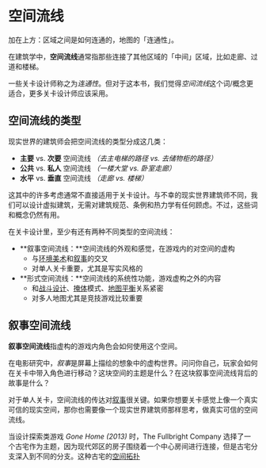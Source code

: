 # 空间流线

加在上方：区域之间是如何连通的，地图的「连通性」。

在建筑学中，**空间流线**通常指那些连接了其他区域的「中间」区域，比如走廊、过道和楼梯。

一些关卡设计师称之为*连通性*。但对于这本书，我们觉得*空间流线*这个词/概念更适合，更多关卡设计师应该采用。

## 空间流线的类型

现实世界的建筑师会把空间流线的类型分成这几类：

- **主要** vs. **次要** 空间流线 *（去主电梯的路径 vs. 去储物柜的路径）*
- **公共** vs. **私人** 空间流线 *（一楼大堂 vs. 卧室走廊）*
- **水平** vs. **垂直** 空间流线 *（走廊 vs. 楼梯）*

这其中的许多考虑通常不直接适用于关卡设计。与不幸的现实世界建筑师不同，我们可以设计虚拟建筑，无需对建筑规范、条例和热力学有任何顾虑。不过，这些词和概念仍然有用。

在关卡设计里，至少有还有两种不同类型的空间流线：

- **叙事空间流线：**空间流线的外观和感觉，在游戏内的对空间的虚构
  - 与[环境美术]()和[叙事]()的交叉
  - 对单人关卡重要，尤其是写实风格的
- **形式空间流线：**空间流线的系统性功能，游戏虚构之外的内容
  - 和[战斗设计]()、[掩体]()模式、[地图平衡]()关系紧密
  - 对多人地图尤其是竞技游戏比较重要

## 叙事空间流线

**叙事空间流线**指虚构的游戏内角色会如何使用这个空间。

在电影研究中，*叙事*是屏幕上描绘的想象中的虚构世界。问问你自己，玩家会如何在关卡中带入角色进行移动？这块空间的主题是什么？在这块叙事空间流线背后的故事是什么？

对于单人关卡，空间流线的传达对[叙事]()很关键。如果你想要关卡感觉上像一个真实可信的现实空间，那你也需要像一个现实世界建筑师那样思考，做真实可信的空间流线。

当设计探索类游戏 *Gone Home (2013)* 时，The Fullbright Company 选择了一个古宅作为主题，因为现代郊区的房子围绕着一个中心房间进行连接，但是古宅分支深入到不同的分支。这种古宅的[空间拓扑]()

